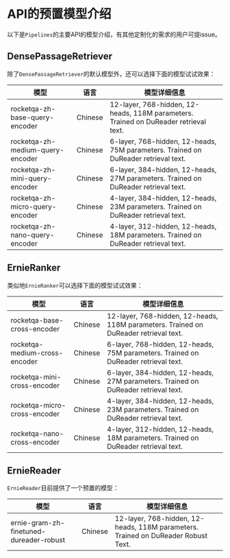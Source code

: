 # API的预置模型介绍

以下是`Pipelines`的主要API的模型介绍，有其他定制化的需求的用户可提issue。

## DensePassageRetriever

除了`DensePassageRetriever`的默认模型外，还可以选择下面的模型试试效果：

| 模型  | 语言 | 模型详细信息 |
| -------- | -------- | -------- |
| rocketqa-zh-base-query-encoder     | Chinese     | 12-layer, 768-hidden, 12-heads, 118M parameters. Trained on DuReader retrieval text.     |
| rocketqa-zh-medium-query-encoder     | Chinese     | 6-layer, 768-hidden, 12-heads, 75M parameters. Trained on DuReader retrieval text.     |
| rocketqa-zh-mini-query-encoder     | Chinese     | 6-layer, 384-hidden, 12-heads, 27M parameters. Trained on DuReader retrieval text.     |
| rocketqa-zh-micro-query-encoder    | Chinese     | 4-layer, 384-hidden, 12-heads, 23M parameters. Trained on DuReader retrieval text.     |
| rocketqa-zh-nano-query-encoder     | Chinese     | 4-layer, 312-hidden, 12-heads, 18M parameters. Trained on DuReader retrieval text.     |


## ErnieRanker

类似地`ErnieRanker`可以选择下面的模型试试效果：

| 模型  | 语言 | 模型详细信息 |
| -------- | -------- | -------- |
| rocketqa-base-cross-encoder     | Chinese     | 12-layer, 768-hidden, 12-heads, 118M parameters. Trained on DuReader retrieval text.     |
| rocketqa-medium-cross-encoder     | Chinese     | 6-layer, 768-hidden, 12-heads, 75M parameters. Trained on DuReader retrieval text.     |
| rocketqa-mini-cross-encoder    | Chinese     | 6-layer, 384-hidden, 12-heads, 27M parameters. Trained on DuReader retrieval text.     |
| rocketqa-micro-cross-encoder     | Chinese     | 4-layer, 384-hidden, 12-heads, 23M parameters. Trained on DuReader retrieval text.     |
| rocketqa-nano-cross-encoder    | Chinese     | 4-layer, 312-hidden, 12-heads, 18M parameters. Trained on DuReader retrieval text.    |


## ErnieReader

`ErnieReader`目前提供了一个预置的模型：

| 模型  | 语言 | 模型详细信息 |
| -------- | -------- | -------- |
| ernie-gram-zh-finetuned-dureader-robust     | Chinese     | 12-layer, 768-hidden, 12-heads, 118M parameters. Trained on DuReader Robust Text.     |
